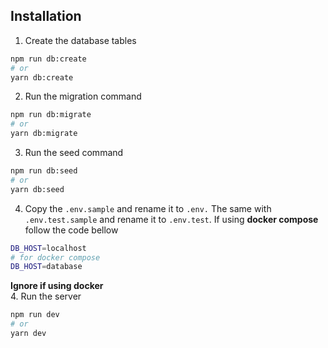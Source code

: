 ## Installation

1. Create the database tables
```bash
npm run db:create
# or
yarn db:create
```

2. Run the migration command
```bash
npm run db:migrate
# or
yarn db:migrate
```

3. Run the seed command
```bash
npm run db:seed
# or
yarn db:seed
```

4. Copy the `.env.sample` and rename it to `.env.` The same with `.env.test.sample` and rename it to `.env.test`. If using **docker compose** follow the code bellow
```bash
DB_HOST=localhost
# for docker compose
DB_HOST=database
```

**Ignore if using docker**\
4. Run the server
```bash
npm run dev
# or
yarn dev
```